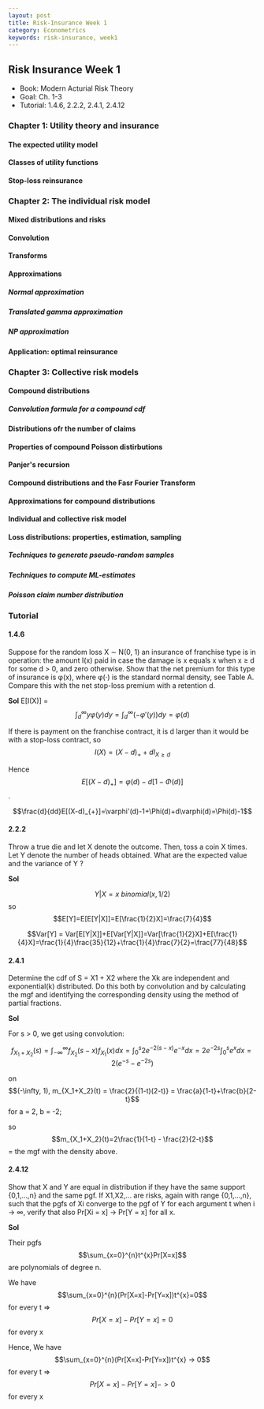 ```yaml
---
layout: post
title: Risk-Insurance Week 1
category: Econometrics
keywords: risk-insurance, week1
---
```


## Risk Insurance Week 1
- Book: Modern Acturial Risk Theory
- Goal: Ch. 1-3 
- Tutorial: 1.4.6, 2.2.2, 2.4.1, 2.4.12

### Chapter 1: Utility theory and insurance
#### The expected utility model
#### Classes of utility functions
#### Stop-loss reinsurance

### Chapter 2: The individual risk model
#### Mixed distributions and risks
#### Convolution
#### Transforms
#### Approximations
##### Normal approximation
##### Translated gamma approximation 
##### NP approximation
#### Application: optimal reinsurance

### Chapter 3: Collective risk models
#### Compound distributions
##### Convolution formula for a compound cdf 
#### Distributions ofr the number of claims
#### Properties of compound Poisson distirbutions
#### Panjer's recursion
#### Compound distributions and the Fasr Fourier Transform
#### Approximations for compound distributions
#### Individual and collective risk model
#### Loss distributions: properties, estimation, sampling
##### Techniques to generate pseudo-random samples
##### Techniques to compute ML-estimates
##### Poisson claim number distribution



### Tutorial
#### 1.4.6 
Suppose for the random loss X ∼ N(0, 1) an insurance of franchise type is in operation: the amount I(x) paid in case the damage is x equals x when x ≥ d for some d > 0, and zero otherwise. Show that the net premium for this type of insurance is φ(x), where φ(·) is the standard normal density, see Table A. Compare this with the net stop-loss premium with a retention d.

**Sol**
E[I(X)] = $$\int_{d}^{\infty}y\varphi(y) dy=\int_{d}^{\infty}(-\varphi'(y))dy = \varphi(d)$$

If there is payment on the franchise contract, it is d larger than it would be with a stop-loss contract, so $$I(X) = (X-d)_{+}+dI_{X\geq d}$$

Hence $$E[(X-d)_{+}]=\varphi(d)-d[1-\Phi(d)]$$.

$$\frac{d}{dd}E[(X-d)_{+}]=\varphi'(d)-1+\Phi(d)+d\varphi(d)=\Phi(d)-1$$


#### 2.2.2
Throw a true die and let X denote the outcome. Then, toss a coin X times. Let Y denote the number of heads obtained. What are the expected value and the variance of Y ?

**Sol**

$$Y|X = x ~ binomial(x,1/2)$$ so $$E[Y]=E[E[Y|X]]=E[\frac{1}{2}X]=\frac{7}{4}$$

$$Var[Y] = Var[E[Y|X]]+E[Var[Y|X]]=Var[\frac{1}{2}X]+E[\frac{1}{4}X]=\frac{1}{4}\frac{35}{12}+\frac{1}{4}\frac{7}{2}=\frac{77}{48}$$

#### 2.4.1
Determine the cdf of S = X1 + X2 where the Xk are independent and exponential(k) distributed. Do this both by convolution and by calculating the mgf and identifying the corresponding density using the method of partial fractions.

**Sol**

For s > 0, we get using convolution:

$$f_{X_1+X_2}(s)=\int_{-\infty}^{\infty}f_{X_2}(s-x)f_{X_1}(x)dx=\int_{0}^{s}2e^{-2(s-x)}e^{-x}dx=2e^{-2s}\int_{0}^{s}e^x dx = 2(e^{-s}-e^{-2s})$$

on $$(-\infty, 1), m_{X_1+X_2}(t) = \frac{2}{(1-t)(2-t)} = \frac{a}{1-t}+\frac{b}{2-t}$$ for a = 2, b = -2;

so $$m_{X_1+X_2}(t)=2\frac{1}{1-t} - \frac{2}{2-t}$$ = the mgf with the density above.


#### 2.4.12
Show that X and Y are equal in distribution if they have the same support {0,1,...,n} and the same pgf. If X1,X2,... are risks, again with range {0,1,...,n}, such that the pgfs of Xi converge to the pgf of Y for each argument t when i → ∞, verify that also Pr[Xi = x] → Pr[Y = x] for all x.

**Sol**

Their pgfs $$\sum_{x=0}^{n}t^{x}Pr[X=x]$$ are polynomials of degree n. 

We have $$\sum_{x=0}^{n}(Pr[X=x]-Pr[Y=x])t^{x}=0$$ for every t => $$Pr[X=x]-Pr[Y=x]=0$$ for every x

Hence, We have $$\sum_{x=0}^{n}(Pr[X=x]-Pr[Y=x])t^{x} -> 0$$ for every t => $$Pr[X=x]-Pr[Y=x] -> 0$$ for every x








